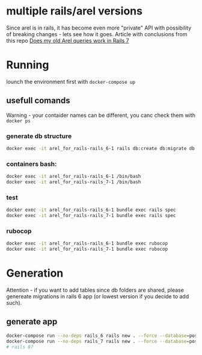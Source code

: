 # multiple rails/arel versions
Since arel is in rails, it has become even more "private" API with possibility of breaking changes - lets see how it goes.
Article with conclusions from this repo [Does my old Arel queries work in Rails 7](https://martinskruze.com/does_arel_work_in_rails_7)

# Running
lounch the environment first with `docker-compose up`

## usefull comands
Warning - your contaider names can be different, you canc check them with `docker ps`

### generate db structure
```bash
docker exec -it arel_for_rails-rails_6-1 rails db:create db:migrate db:seed
```

### containers bash:
```bash
docker exec -it arel_for_rails-rails_6-1 /bin/bash
docker exec -it arel_for_rails-rails_7-1 /bin/bash
```
### test
```bash
docker exec -it arel_for_rails-rails_6-1 bundle exec rails spec
docker exec -it arel_for_rails-rails_7-1 bundle exec rails spec
```

### rubocop
```bash
docker exec -it arel_for_rails-rails_6-1 bundle exec rubocop
docker exec -it arel_for_rails-rails_7-1 bundle exec rubocop
```
# Generation
Attention - if you want to add tables since db folders are shared, please genereate migrations in rails 6 app (or lowest version if you decide to add such).

## generate app
```bash
docker-compose run --no-deps rails_6 rails new . --force --database=postgresql --api --skip-test
docker-compose run --no-deps rails_7 rails new . --force --database=postgresql --api --skip-test
# rails 8?
```
